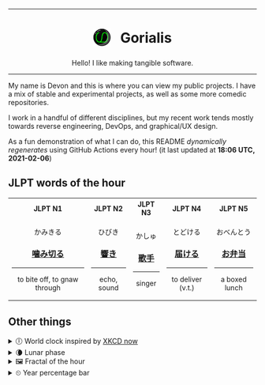 ***

<h1 align="center">
<sub>
    <img src="readme/resources/avatar.png" height="36">
</sub>
&nbsp;
Gorialis
</h1>
<p align="center">
Hello! I like making tangible software.
</p>

***

My name is Devon and this is where you can view my public projects. I have a mix of stable and experimental projects, as well as some more comedic repositories.

I work in a handful of different disciplines, but my recent work tends mostly towards reverse engineering, DevOps, and graphical/UX design.

As a fun demonstration of what I can do, this README *dynamically regenerates* using GitHub Actions every hour! (it last updated at **18:06 UTC, 2021-02-06**)

<h2>JLPT words of the hour</h2>
<table>
    <tr>
        <th>JLPT N1</th>
        <th>JLPT N2</th>
        <th>JLPT N3</th>
        <th>JLPT N4</th>
        <th>JLPT N5</th>
    </tr>
    <tr>
        <td>
            <p align="center">かみきる</p>
            <h3 align="center"><b><a href="https://jisho.org/search/%E5%99%9B%E3%81%BF%E5%88%87%E3%82%8B">噛み切る</a></b></h3>
            <hr>
            <p align="center">to bite off,<wbr> to gnaw through</p>
        </td>
        <td>
            <p align="center">ひびき</p>
            <h3 align="center"><b><a href="https://jisho.org/search/%E9%9F%BF%E3%81%8D">響き</a></b></h3>
            <hr>
            <p align="center">echo,<wbr> sound</p>
        </td>
        <td>
            <p align="center">かしゅ</p>
            <h3 align="center"><b><a href="https://jisho.org/search/%E6%AD%8C%E6%89%8B">歌手</a></b></h3>
            <hr>
            <p align="center">singer</p>
        </td>
        <td>
            <p align="center">とどける</p>
            <h3 align="center"><b><a href="https://jisho.org/search/%E5%B1%8A%E3%81%91%E3%82%8B">届ける</a></b></h3>
            <hr>
            <p align="center">to deliver (v.t.)</p>
        </td>
        <td>
            <p align="center">おべんとう</p>
            <h3 align="center"><b><a href="https://jisho.org/search/%E3%81%8A%E5%BC%81%E5%BD%93">お弁当</a></b></h3>
            <hr>
            <p align="center">a boxed lunch</p>
        </td>
    </tr>
</table>

<h2>Other things</h2>
<details>
<summary>🕕  World clock inspired by <a href="https://xkcd.com/now">XKCD now</a></summary>

> <img src="generated/now.png" width="512">

</details>
<details>
<summary>🌘 Lunar phase</summary>

The moon is approximately 85.16% through its phase (Waning Crescent).

</details>
<details>
<summary>&#x1f5bc; Fractal of the hour</summary>

> <img src="generated/fractal.png" width="512">

</details>
<details>
<summary>&#x23f2; Year percentage bar</summary>
<pre><code>2021 [██▁▁▁▁▁▁▁▁▁▁▁▁▁▁▁▁▁▁] 10.07%</code></pre>
</details>
